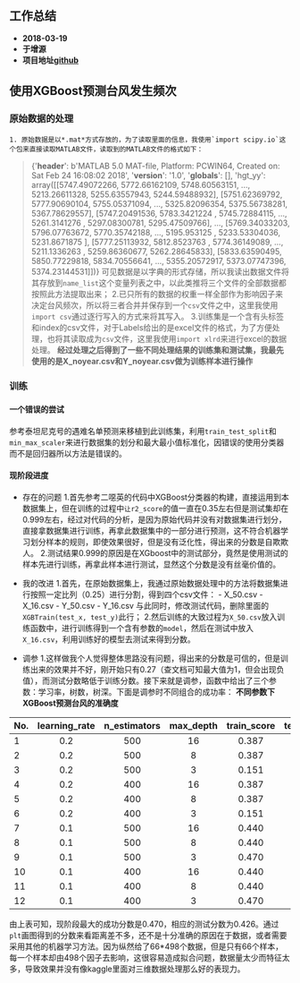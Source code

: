 ## 工作总结
- **2018-03-19**
- **于增源**
- **项目地址[github](https://github.com/ZengyuanYu/Machine-Learning/tree/master/XGBoost)**
## 使用XGBoost预测台风发生频次

### 原始数据的处理
	1. 原始数据是以*.mat*方式存放的，为了读取里面的信息，我使用`import scipy.io`这个包来直接读取MATLAB文件，读取到的MATLAB文件的格式如下：
> {'__header__': b'MATLAB 5.0 MAT-file, Platform: PCWIN64, Created on: Sat Feb 24 16:08:02 2018', '__version__': '1.0', '__globals__': [], 'hgt_yy': array([[5747.49072266, 5772.66162109, 5748.60563151, ..., 5213.26611328,
        5255.63557943, 5244.59488932],
       [5751.62369792, 5777.90690104, 5755.05371094, ..., 5325.82096354,
        5375.56738281, 5367.78629557],
       [5747.20491536, 5783.3421224 , 5745.72884115, ..., 5261.3141276 ,
        5297.08300781, 5295.47509766],
       ...,
       [5769.34033203, 5796.07763672, 5770.35742188, ..., 5195.953125  ,
        5233.53304036, 5231.8671875 ],
       [5777.25113932, 5812.8523763 , 5774.36149089, ..., 5211.1336263 ,
        5259.86360677, 5262.28645833],
       [5833.63590495, 5850.77229818, 5834.70556641, ..., 5355.20572917,
        5373.07747396, 5374.23144531]])}
可见数据是以字典的形式存储，所以我读出数据文件将其存放到`name_list`这个变量列表之中，以此类推将三个文件的全部数据都按照此方法提取出来；
	2.已只所有的数据的权重一样全部作为影响因子来决定台风频次，所以将三者合并并保存到一个`csv`文件之中，这里我使用`import csv`通过逐行写入的方式来将其写入。
	3.训练集是一个含有头标签和index的csv文件，对于Labels给出的是excel文件的格式，为了方便处理，也将其读取成为`csv`文件，这里我使用`import xlrd`来进行excel的数据处理。
**经过处理之后得到了一些不同处理结果的训练集和测试集，我最先使用的是X_noyear.csv和Y_noyear.csv做为训练样本进行操作**

### 训练
#### 一个错误的尝试
参考泰坦尼克号的遇难名单预测来移植到此训练集，利用`train_test_split`和`min_max_scaler`来进行数据集的划分和最大最小值标准化，因错误的使用分类器而不是回归器所以方法是错误的。
#### 现阶段进度
- 存在的问题
	1.首先参考二噁英的代码中XGBoost分类器的构建，直接运用到本数据集上，但在训练的过程中`让r2_score`的值一直在0.35左右但是测试集却在0.999左右，经过对代码的分析，是因为原始代码并没有对数据集进行划分，直接拿数据集进行训练，再拿此数据集中的一部分进行预测，这不符合机器学习划分样本的规则，即使效果很好，但是没有泛化性，得出来的分数是自欺欺人。
	2.测试结果0.999的原因是在XGboost中的测试部分，竟然是使用测试的样本先进行训练，再拿此样本进行测试，显然这个分数是没有丝毫价值的。

- 我的改进
	1.首先，在原始数据集上，我通过原始数据处理中的方法将数据集进行按照一定比列（0.25）进行分割，得到四个csv文件：
		- X_50.csv
		- X_16.csv
		- Y_50.csv
		- Y_16.csv
与此同时，修改测试代码，删除里面的`XGBTrain(test_x, test_y)`此行；
	2.然后训练的大致过程为`X_50.csv`放入训练函数中，进行训练得到一个含有参数的`model`，然后在测试中放入`X_16.csv`，利用训练好的模型去测试来得到分数。

- 调参
	1.这样做我个人觉得整体思路没有问题，得出来的分数是可信的，但是训练出来的效果并不好，刚开始只有0.27（查文档可知最大值为1，但会出现负值），而测试分数略低于训练分数。接下来就是调参，函数中给出了三个参数：学习率，树数，树深。下面是调参时不同组合的成功率：
**不同参数下XGBoost预测台风的准确度**

No.|learning_rate|n_estimators|max_depth|train_score|test_score
-|:-:|:-:|:-:|:-:|-:
1|0.2|500|16|0.387|0.036
2|0.2|500|8|0.387|0.036
3|0.2|500|3|0.151|0.192
4|0.2|400|16|0.387|0.036
5|0.2|400|8|0.387|0.036
6|0.2|400|3|0.151|0.192
7|0.1|500|16|0.440|0.301
8|0.1|500|8|0.440|0.301
9|0.1|500|3|0.470|0.426
10|0.1|400|16|0.440|0.301
11|0.1|400|8|0.440|0.301
12|0.1|400|3|0.470|0.426

由上表可知，现阶段最大的成功分数是0.470，相应的测试分数为0.426。通过`plt`画图得到的分数来看距离差不多，还不是十分准确的原因在于数据，或者需要采用其他的机器学习方法。因为纵然给了66*498个数据，但是只有66个样本，每一个样本却由498个因子去影响，这很容易造成拟合问题，数据量太少而特征太多，导致效果并没有像kaggle里面对三维数据处理那么好的表现力。
